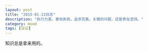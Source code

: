 ```yaml
---
layout: post
title: "2015-01-22日志"
description: "执行力差。害怕失败，追求完美。关键的问题，还是贵在坚持。"
category: mood
tags: [日记]
---
```


知识总是拿来用的。







